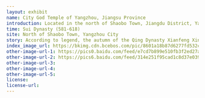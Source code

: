 ```yaml
---
layout: exhibit
name: City God Temple of Yangzhou, Jiangsu Province
introduction: Located in the north of Shaobo Town, Jiangdu District, Yangzhou City, Jiangsu Province, a temple built in the third year of the Ming dynasty Hongwu. The original salt search, the Ming season moved to Yizheng, the town donated funds to the site to build a temple to city god.
time: Sui Dynasty (581-618)
site: North of Shaobo Town, Yangzhou City
story: According to legend, the autumn of the Qing Dynasty Xianfeng Xinhai year, it is Shaobo Lake surge, coupled with the west wind pounding dike, Cangxiang meandering south, the work has collapsed, the dike breach, the lake gushed to the town, the town panic, suspected of being fish in the belly of the thing. Suddenly upstream there are hundreds of bushes, integrated bundle since the blockage of the breach, so the six locks of the east of the breach opened by no one to block, so that the town people safe. The night before, people in the west of the town saw a lantern ball going north and south of the dike, I do not know what happened. On the lanterns, the words "Lingtongbo" were faintly visible. The next day, the people in the western part of town told what they had seen the night before, and realized that it was the city god who had revealed his spirit.
index_image_url: https://bkimg.cdn.bcebos.com/pic/8601a18b87d6277fd532c3382f381f30e924fc8a?x-bce-process=image/watermark,image_d2F0ZXIvYmFpa2U4MA==,g_7,xp_5,yp_5/format,f_auto
other-image-url-1: https://pics0.baidu.com/feed/e7cd7b899e510fb3f2ed27a899328c9cd1430c27.jpeg?token=5e29addf408464a3ea82fb79b88255d2
other-image-url-2: https://pics6.baidu.com/feed/314e251f95cad1c8d37e0399483f2300c83d5155.jpeg?token=1c3aa130e75966965d49e80768961f11
other-image-url-3: 
other-image-url-4: 
other-image-url-5: 
license:
license-url:
---
```


